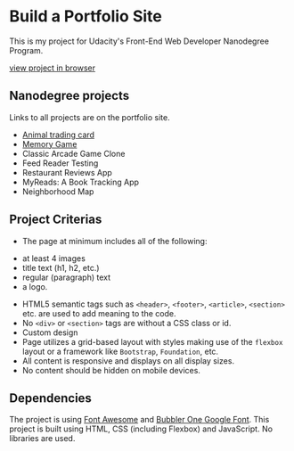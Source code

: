 # Build a Portfolio Site
This is my project for Udacity's Front-End Web Developer Nanodegree Program.

[view project in browser](https://hanny21.github.io/fend_portfolio/)

## Nanodegree projects
Links to all projects are on the portfolio site.
* [Animal trading card](https://github.com/hanny21/animal_trading_card)
* [Memory Game](https://github.com/hanny21/memory_game)
* Classic Arcade Game Clone
* Feed Reader Testing
* Restaurant Reviews App
* MyReads: A Book Tracking App
* Neighborhood Map

## Project Criterias
* The page at minimum includes all of the following:
- at least 4 images
- title text (h1, h2, etc.)
- regular (paragraph) text
- a logo.
* HTML5 semantic tags such as `<header>`, `<footer>`, `<article>`, `<section>` etc. are used to add meaning to the code.
* No `<div>` or `<section>` tags are without a CSS class or id.
* Custom design
* Page utilizes a grid-based layout with styles making use of the `flexbox` layout or a framework like `Bootstrap`, `Foundation`, etc.
* All content is responsive and displays on all display sizes.
* No content should be hidden on mobile devices.

## Dependencies
The project is using [Font Awesome](https://fontawesome.com/) and [Bubbler One Google Font](https://fonts.google.com/specimen/Bubbler+One).
This project is built using HTML, CSS (including Flexbox) and JavaScript. No libraries are used.
